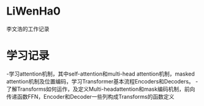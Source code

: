 # LiWenHa0
李文浩的工作记录
# 学习记录
-学习attention机制，其中self-attention和multi-head attention机制，masked attention机制及位置编码，学习Transformer基本流程Encoders和Decoders。
-了解Transforms如何运作，及定义Multi-headattention和mask编码机制，前向传递函数FFN，Encoder和Decoder一些列构成Transforms的函数定义
